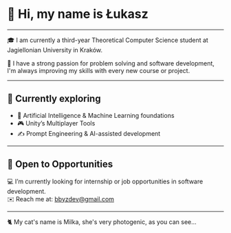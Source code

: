 
# 👋 Hi, my name is Łukasz

---

🎓 I am currently a third-year Theoretical Computer Science student at Jagiellonian University in Kraków.

 🧩 I have a strong passion for problem solving and software development, I'm always improving my skills with every new course or project.

---


## 🔭 Currently exploring
- 🧠 Artificial Intelligence & Machine Learning foundations  
- 🎮 Unity’s Multiplayer Tools  
- ✍️ Prompt Engineering & AI-assisted development  

---

## 🚀 Open to Opportunities
💻 I’m currently looking for internship or job opportunities in software development.  
✉️ Reach me at: [bbyzdev@gmail.com](mailto:bbyzdev@gmail.com)

---

🐈 My cat's name is Milka, she's very photogenic, as you can see...
